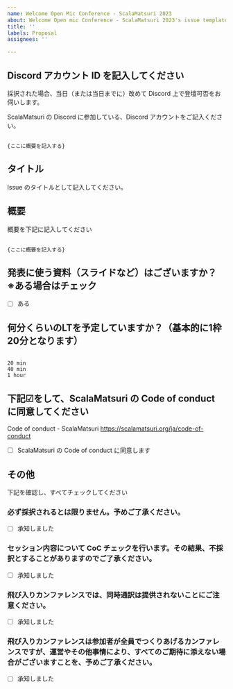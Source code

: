 ```yaml
---
name: Welcome Open Mic Conference - ScalaMatsuri 2023
about: Welcome Open mic Conference - ScalaMatsuri 2023's issue templates
title: ''
labels: Proposal
assignees: ''

---
```


## Discord アカウント ID を記入してください

採択された場合、当日（または当日までに）改めて Discord 上で登壇可否をお伺いします。

ScalaMatsuri の Discord に参加している、Discord アカウントをご記入ください。

```

{ここに概要を記入する}

```

## タイトル

Issue のタイトルとして記入してください。

## 概要

概要を下記に記入してください

```

{ここに概要を記入する}

```

## 発表に使う資料（スライドなど）はございますか？ ※ある場合はチェック

- [ ] ある

## 何分くらいのLTを予定していますか？（基本的に1枠20分となります）

```

20 min
40 min
1 hour

```

## 下記☑をして、ScalaMatsuri の Code of conduct に同意してください

Code of conduct - ScalaMatsuri
https://scalamatsuri.org/ja/code-of-conduct

- [ ] ScalaMatsuri の Code of conduct に同意します

## その他

下記を確認し、すべてチェックしてください

### 必ず採択されるとは限りません。予めご了承ください。

- [ ] 承知しました

### セッション内容について CoC チェックを行います。その結果、不採択とすることがありますのでご了承ください。

- [ ] 承知しました

### 飛び入りカンファレンスでは、同時通訳は提供されないことにご注意ください。

- [ ] 承知しました

### 飛び入りカンファレンスは参加者が全員でつくりあげるカンファレンスですが、運営やその他事情により、すべてのご期待に添えない場合がございますことを、予めご了承ください。

- [ ] 承知しました
